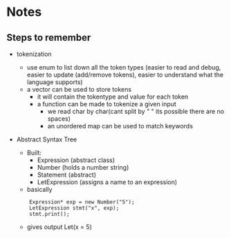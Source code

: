 # Notes

## Steps to remember

- tokenization
    - use enum to list down all the token types (easier to read and debug, easier to update (add/remove tokens), easier to understand what the language supports)
    - a vector can be used to store tokens
        - it will contain the tokentype and value for each token
        - a function can be made to tokenize a given input
            - we read char by char(cant split by " " its possible there are no spaces)
            -  an unordered map can be used to match keywords

- Abstract Syntax Tree
    - Built:
        - Expression (abstract class)
        - Number (holds a number string)
        - Statement (abstract)
        - LetExpression (assigns a name to an expression)
    - basically
    ```
        Expression* exp = new Number("5");
        LetExpression stmt("x", exp);
        stmt.print();
    ```
    - gives output   Let(x = 5)